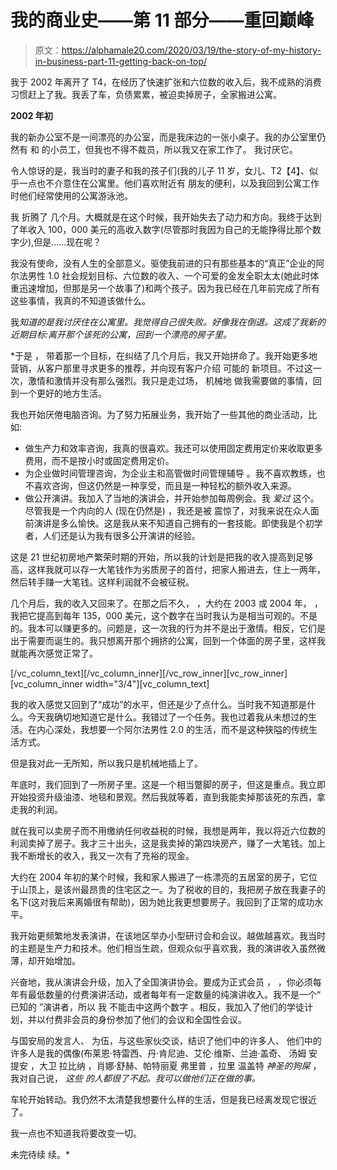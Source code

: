 # 我的商业史——第 11 部分——重回巅峰

> 原文：<https://alphamale20.com/2020/03/19/the-story-of-my-history-in-business-part-11-getting-back-on-top/>

我于 2002 年离开了 T4，在经历了快速扩张和六位数的收入后，我不成熟的消费习惯赶上了我。我丢了车，负债累累，被迫卖掉房子，全家搬进公寓。

**2002 年初**

我的新办公室不是一间漂亮的办公室，而是我床边的一张小桌子。我的办公室里仍然有 和 的小员工，但我也不得不裁员，所以我又在家工作了。 我讨厌它。

令人惊讶的是，我当时的妻子和我的孩子们(我的儿子 11 岁，女儿、T2【4】、似乎一点也不介意住在公寓里。他们喜欢附近有 朋友的便利，以及我回到公寓工作时他们经常使用的公寓游泳池。

我 折腾了 几个月。大概就是在这个时候，我开始失去了动力和方向。我终于达到了年收入 100，000 美元的高收入数字(尽管那时我因为自己的无能挣得比那个数字少),但是……现在呢？

我没有使命，没有人生的全部意义。驱使我前进的只有那些基本的“真正”企业的阿尔法男性 1.0 社会规划目标、六位数的收入、一个可爱的金发全职太太(她此时体重迅速增加，但那是另一个故事了)和两个孩子。因为我已经在几年前完成了所有这些事情，我真的不知道该做什么。

我*知道的是我讨厌住在公寓里。我觉得自己很失败。好像我在倒退。这成了我新的近期目标:离开那个该死的公寓，回到一个漂亮的房子里。*

 *于是 ， 带着那一个目标，在纠结了几个月后，我又开始拼命了。我开始更多地营销，从客户那里寻求更多的推荐，并向现有客户介绍 可能的 新项目。不过这一次，激情和激情并没有那么强烈。我只是走过场， 机械地 做我需要做的事情，回到一个更好的地方生活。

我也开始厌倦电脑咨询。为了努力拓展业务，我开始了一些其他的商业活动，比如:

*   做生产力和效率咨询，我真的很喜欢。我还可以使用固定费用定价来收取更多费用，而不是按小时或固定费用定价。
*   为企业做时间管理咨询，为企业主和高管做时间管理辅导 。我不喜欢教练，也不喜欢咨询，但这仍然是一种享受，而且是一种轻松的额外收入来源。
*   做公开演讲。我加入了当地的演讲会，并开始参加每周例会。我 *爱过* 这个。尽管我是一个内向的人 (现在仍然是) ，我还是被 震惊了，对我来说在众人面前演讲是多么愉快。这是我从来不知道自己拥有的一套技能。即使我是个初学者，人们还是认为我有很多公开演讲的经验。

这是 21 世纪初房地产繁荣时期的开始，所以我的计划是把我的收入提高到足够高，这样我就可以存一大笔钱作为劣质房子的首付，把家人搬进去，住上一两年，然后转手赚一大笔钱。这样利润就不会被征税。

几个月后，我的收入又回来了。在那之后不久， ，大约在 2003 或 2004 年， ，我把它提高到每年 135，000 美元，这个数字在当时我认为是相当可观的。不是的。我本可以赚更多的。问题是，这一次我的行为并不是出于激情。相反，它们是出于需要而诞生的。我只想离开那个拥挤的公寓，回到一个体面的房子里，这样我就能再次感觉正常了。

[/vc_column_text][/vc_column_inner][/vc_row_inner][vc_row_inner][vc_column_inner width="3/4"][vc_column_text]

我的收入感觉又回到了“成功”的水平，但还是少了点什么。当时我不知道那是什么。今天我确切地知道它是什么。我错过了一个任务。我也过着我从未想过的生活。在内心深处，我想要一个阿尔法男性 2.0 的生活，而不是这种狭隘的传统生活方式。

但是我对此一无所知，所以我只是机械地插上了。

年底时，我们回到了一所房子里。这是一个相当蹩脚的房子，但这是重点。我立即开始投资升级油漆、地毯和景观。然后我就等着，直到我能卖掉那该死的东西，拿走我的利润。

就在我可以卖房子而不用缴纳任何收益税的时候，我想是两年，我以将近六位数的利润卖掉了房子。我才三十出头，这是我卖掉的第四块房产，赚了一大笔钱。加上我不断增长的收入，我又一次有了充裕的现金。

大约在 2004 年初的某个时候，我和家人搬进了一栋漂亮的五居室的房子，它位于山顶上，是该州最昂贵的住宅区之一。为了税收的目的，我把房子放在我妻子的名下(这对我后来离婚很有帮助)，因为她比我更想要房子。我回到了正常的成功水平。

我开始更频繁地发表演讲，在该地区举办小型研讨会和会议。越做越喜欢。我当时的主题是生产力和技术。他们相当生疏，但观众似乎喜欢我，我的演讲收入虽然微薄，却开始增加。

兴奋地，我从演讲会升级，加入了全国演讲协会。要成为正式会员 ， ，你必须每年有最低数量的付费演讲活动，或者每年有一定数量的纯演讲收入。我不是一个“ 已知的 ”演讲者，所以 我 不能击中这两个数字 。相反，我加入了他们的学徒计划，并以付费非会员的身份参加了他们的会议和全国性会议。

与国安局的发言人、 为伍，与这些家伙交谈，结识了他们中的许多人、 他们中的许多人是我的偶像(布莱恩·特雷西、丹·肯尼迪、艾伦·维斯、兰迪·盖奇、 汤姆 安提安 ，大卫 拉比纳 ，肖娜·舒赫、帕特丽夏 弗里普 ，拉里 温盖特 *神圣的狗屎* ，我对自己说， *这些* *的人都很了不起。我可以做他们正在做的事。*

车轮开始转动。我仍然不太清楚我想要什么样的生活，但是我已经离发现它很近了。

我一点也不知道我将要改变一切。

未完待续 续。*